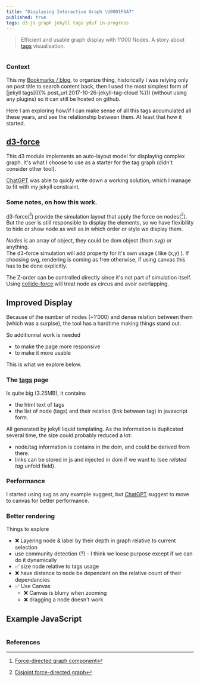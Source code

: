 ```yaml
---
title: "Displaying Interactive Graph \U0001F6A7"
published: true
tags: d3.js graph jekyll tags yduf in-progress
---
```

> Efficient and usable graph display with 1'000 Nodes. A story about [tags](/tags) visualisation.

<div style="overflow: auto; width: 100%; max-height: 400px;">
  <canvas width="400" height="400"></canvas>
</div>

### Context

This my [Bookmarks / blog](/about), to organize thing, historically I was relying only on post title to search content back, then I used the most simplest form of [jekyll tags](({% post_url 2017-10-26-jekyll-tag-cloud %})) (without using any plugins) so it can still be hosted on github.

Here I am exploring how/if I can make sense of all this tags accumulated all these years, and see the relationship between them. At least that how it started.

## [d3-force](https://d3js.org/d3-force)

This d3 module implements an auto-layout model for displaying complex graph. It's what I choose to use as a starter for the tag graph (didn't consider other tool).

[ChatGPT](https://chatgpt.com/share/67d4209c-94f0-800d-9cb2-b38c22a052e7) was able to quicly write down a working solution, which I manage to fit with my jekyll constraint.

### Some notes, on how this work.

d3-force([^1]) provide the simulation layout that apply the force on nodes([^2]). But the user is still responsible to display the elements, so we have flexibility to hide or show node as well as in which order or style we display them.

*Nodes* is an array of object, they could be dom object (from _svg_) or anything.  
The d3-force simulation will add property for it's own usage ( like (x,y) ). If choosing svg, rendering is coming as free otherwise, if using canvas this has to be done explicitly.

The Z-order can be controlled directly since it's not part of simulation itself.
Using [collide-force](https://d3js.org/d3-force/collide) will treat node as circus and avoir overlapping.


[^1]: [Force-directed graph component](https://observablehq.com/@d3/force-directed-graph-component)
[^2]: [Disjoint force-directed graph](https://observablehq.com/@d3/disjoint-force-directed-graph/2)

[^3]: [Interactive & Dynamic Force-Directed Graphs with D3](https://medium.com/ninjaconcept/interactive-dynamic-force-directed-graphs-with-d3-da720c6d7811) - A guided tour through D3 version 4.0 force simulations with dynamic data and user interaction


[^4]: [d3-force-layout](https://github.com/xdatavisualteam/d3-force-layout) - Force-directed graph layout using velocity Verlet integration.

## Improved Display

Because of the number of nodes (~1'000) and dense relation between them (which was a surpise), the tool has a hardtime making things stand out.

So additionnal work is needed
- to make the page more responsive
- to make it more usable

This is what we explore below.

### The [tags](/tags) page

Is quite big (3.25MB), it contains
- the html text of tags
- the list of node (tags) and their relation (link between tag) in javascript form.

All generated by jekyll liquid templating.
As the information is duplicated several time, the size could probably reduced a lot:
- node/tag information is contains in the dom, and could be derived from there.
- links can be stored in js and injected in dom if we want to (see _related tag_ unfold field).

### Performance

I started using _svg_ as any example suggest, but [ChatGPT](https://chatgpt.com/share/67d6c69e-3bf0-800d-bbb6-28a7d05d81b5) suggest to move to canvas for better performance.

### Better rendering

Things to explore
- ❌ Layering node & label by their depth in graph relative to current selection
- use community detection (?) - I think we loose purpose except if we can do it dynamically
- ✅ size node relative to tags usage  
- ❌ have distance to node be dependant on the relative count of their dependancies 
- ✅ Use Canvas  
	- ❌ Canvas is blurry when zooming 
    - ❌ dragging a node doesn't work

<script src="https://d3js.org/d3.v7.min.js"></script>
<script id="example-script">
    const width =  400;
    const height = 400;
    const canvas = document.querySelector("canvas");
    const context = canvas.getContext("2d");

    canvas.width = width;
    canvas.height = height;

    // Generate a large random graph (example)
    const NODES_COUNT = 1000;
    const nodes = d3.range(NODES_COUNT).map(i => ({ id: i }));
    const links = d3.range(NODES_COUNT * 2).map(() => ({
        source: Math.floor(Math.random() * NODES_COUNT),
        target: Math.floor(Math.random() * NODES_COUNT),
    }));

// Create a force simulation
const simulation = d3.forceSimulation(nodes)
    .force("link", d3.forceLink(links).distance(30))
    .force("charge", d3.forceManyBody().strength(-50))
    .force("center", d3.forceCenter(width / 2, height / 2))
    .on("tick", draw);

let transform = d3.zoomIdentity;
let selectedNode = null;

const zoom = d3.zoom()
    .scaleExtent([0.1, 4])
    .on("zoom", (event) => {
        transform = event.transform;
        draw();
    });

d3.select(canvas).call(zoom);

function draw() {
    context.clearRect(0, 0, width, height);
    context.save();
    context.translate(transform.x, transform.y);
    context.scale(transform.k, transform.k);

    context.strokeStyle = "rgba(200,200,200,0.5)";
    links.forEach(d => {
        context.beginPath();
        context.moveTo(d.source.x, d.source.y);
        context.lineTo(d.target.x, d.target.y);
        context.stroke();
    });

    nodes.forEach(d => {
        context.beginPath();
        context.arc(d.x, d.y, 5, 0, 2 * Math.PI);
        context.fillStyle = d === selectedNode ? "red" : "steelblue";
        context.fill();
        context.stroke();
    });
    context.restore();
}

canvas.addEventListener("click", (event) => {
    const [x, y] = transform.invert([event.offsetX, event.offsetY]);
    selectedNode = nodes.find(d => Math.hypot(d.x - x, d.y - y) < 5) || null;
    draw();
});

const drag = d3.drag()
    .subject((event) => {
        const [x, y] = transform.invert([event.x, event.y]);
        return selectedNode || nodes.find(d => Math.hypot(d.x - x, d.y - y) < 5);
    })
    .on("start", (event, d) => {
        if (!event.active) simulation.alphaTarget(0.3).restart();
        d.fx = event.x;
        d.fy = event.y;
    })
    .on("drag", (event, d) => {
        d.fx = event.x;
        d.fy = event.y;
    })
    .on("end", (event, d) => {
        if (!event.active) simulation.alphaTarget(0);
        d.fx = null;
        d.fy = null;
    });

d3.select(canvas).call(drag);
</script>


## Example JavaScript
    
<!-- Prism.js Styles -->
<link rel="stylesheet" href="https://cdnjs.cloudflare.com/ajax/libs/prism/1.29.0/themes/prism-tomorrow.min.css">
<script src="https://cdnjs.cloudflare.com/ajax/libs/prism/1.29.0/prism.min.js"></script>
<script src="https://cdnjs.cloudflare.com/ajax/libs/prism/1.29.0/components/prism-javascript.min.js"></script>


<pre><code id="code-block"  class="language-javascript"></code></pre>
    
<script> // Fetch the script's content and display it
    // Get the script content
    const codeBlock = document.getElementById('code-block');
    const scriptContent = document.getElementById('example-script').textContent.trim();

    // Set text content
    codeBlock.textContent = scriptContent;

    // Re-highlight using Prism.js
    Prism.highlightElement(codeBlock);
</script>

### References
